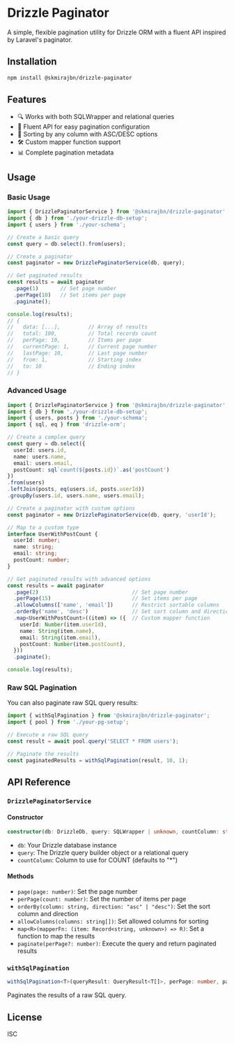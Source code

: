 # Drizzle Paginator

A simple, flexible pagination utility for Drizzle ORM with a fluent API inspired by Laravel's paginator.

## Installation

```bash
npm install @skmirajbn/drizzle-paginator
```

## Features

- 🔍 Works with both SQLWrapper and relational queries
- 🎯 Fluent API for easy pagination configuration
- 🔄 Sorting by any column with ASC/DESC options
- 🛠️ Custom mapper function support
- 📊 Complete pagination metadata

## Usage

### Basic Usage

```typescript
import { DrizzlePaginatorService } from '@skmirajbn/drizzle-paginator';
import { db } from './your-drizzle-db-setup';
import { users } from './your-schema';

// Create a basic query
const query = db.select().from(users);

// Create a paginator
const paginator = new DrizzlePaginatorService(db, query);

// Get paginated results
const results = await paginator
  .page(1)       // Set page number
  .perPage(10)   // Set items per page
  .paginate();

console.log(results);
// {
//   data: [...],         // Array of results
//   total: 100,          // Total records count
//   perPage: 10,         // Items per page
//   currentPage: 1,      // Current page number
//   lastPage: 10,        // Last page number
//   from: 1,             // Starting index
//   to: 10               // Ending index
// }
```

### Advanced Usage

```typescript
import { DrizzlePaginatorService } from '@skmirajbn/drizzle-paginator';
import { db } from './your-drizzle-db-setup';
import { users, posts } from './your-schema';
import { sql, eq } from 'drizzle-orm';

// Create a complex query
const query = db.select({
  userId: users.id,
  name: users.name,
  email: users.email,
  postCount: sql`count(${posts.id})`.as('postCount')
})
.from(users)
.leftJoin(posts, eq(users.id, posts.userId))
.groupBy(users.id, users.name, users.email);

// Create a paginator with custom options
const paginator = new DrizzlePaginatorService(db, query, 'userId');

// Map to a custom type
interface UserWithPostCount {
  userId: number;
  name: string;
  email: string;
  postCount: number;
}

// Get paginated results with advanced options
const results = await paginator
  .page(2)                              // Set page number
  .perPage(15)                          // Set items per page
  .allowColumns(['name', 'email'])      // Restrict sortable columns
  .orderBy('name', 'desc')              // Set sort column and direction
  .map<UserWithPostCount>((item) => ({  // Custom mapper function
    userId: Number(item.userId),
    name: String(item.name),
    email: String(item.email),
    postCount: Number(item.postCount),
  }))
  .paginate();

console.log(results);
```

### Raw SQL Pagination

You can also paginate raw SQL query results:

```typescript
import { withSqlPagination } from '@skmirajbn/drizzle-paginator';
import { pool } from './your-pg-setup';

// Execute a raw SQL query
const result = await pool.query('SELECT * FROM users');

// Paginate the results
const paginatedResults = withSqlPagination(result, 10, 1);
```

## API Reference

### `DrizzlePaginatorService`

#### Constructor

```typescript
constructor(db: DrizzleDb, query: SQLWrapper | unknown, countColumn: string = "*")
```

- `db`: Your Drizzle database instance
- `query`: The Drizzle query builder object or a relational query
- `countColumn`: Column to use for COUNT (defaults to "*")

#### Methods

- `page(page: number)`: Set the page number
- `perPage(count: number)`: Set the number of items per page
- `orderBy(column: string, direction: "asc" | "desc")`: Set the sort column and direction
- `allowColumns(columns: string[])`: Set allowed columns for sorting
- `map<R>(mapperFn: (item: Record<string, unknown>) => R)`: Set a function to map the results
- `paginate(perPage?: number)`: Execute the query and return paginated results

### `withSqlPagination`

```typescript
withSqlPagination<T>(queryResult: QueryResult<T[]>, perPage: number, page: number): Pagination<T[]>
```

Paginates the results of a raw SQL query.

## License

ISC 